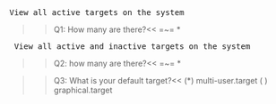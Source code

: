 <pre>View all active targets on the system </pre>
>>Q1: How many are there?<<
=~= *

<pre> View all active and inactive targets on the system</pre>
>>Q2: how many are there?<<
=~= * 

>>Q3: What is your default target?<<
(*) multi-user.target
( ) graphical.target


